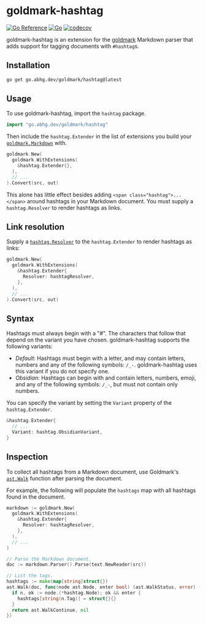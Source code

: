 # goldmark-hashtag

[![Go Reference](https://pkg.go.dev/badge/go.abhg.dev/goldmark/hashtag.svg)](https://pkg.go.dev/go.abhg.dev/goldmark/hashtag)
[![Go](https://github.com/abhinav/goldmark-hashtag/actions/workflows/go.yml/badge.svg)](https://github.com/abhinav/goldmark-hashtag/actions/workflows/go.yml)
[![codecov](https://codecov.io/gh/abhinav/goldmark-hashtag/branch/main/graph/badge.svg?token=w6jkI2SQ9u)](https://codecov.io/gh/abhinav/goldmark-hashtag)

goldmark-hashtag is an extension for the [goldmark] Markdown parser
that adds support for tagging documents with `#hashtag`s.

  [goldmark]: http://github.com/yuin/goldmark

## Installation

```bash
go get go.abhg.dev/goldmark/hashtag@latest
```

## Usage

To use goldmark-hashtag, import the `hashtag` package.

```go
import "go.abhg.dev/goldmark/hashtag"
```

Then include the `hashtag.Extender` in the list of extensions you build your
[`goldmark.Markdown`] with.

  [`goldmark.Markdown`]: https://pkg.go.dev/github.com/yuin/goldmark#Markdown

```go
goldmark.New(
  goldmark.WithExtensions(
    &hashtag.Extender{},
  ),
  // ...
).Convert(src, out)
```

This alone has little effect
besides adding `<span class="hashtag">...</span>`
around hashtags in your Markdown document.
You must supply a `hashtag.Resolver` to render hashtags as links.

## Link resolution

Supply a [`hashtag.Resolver`] to the `hashtag.Extender`
to render hashtags as links:

  [`hashtag.Resolver`]: https://pkg.go.dev/go.abhg.dev/goldmark/hashtag#Resolver

```go
goldmark.New(
  goldmark.WithExtensions(
    &hashtag.Extender{
      Resolver: hashtagResolver,
    },
  ),
  // ...
).Convert(src, out)
```

## Syntax

Hashtags must always begin with a "#".
The characters that follow that depend on the variant you have chosen.
goldmark-hashtag supports the following variants:

- *Default*: Hashtags must begin with a letter, and may contain letters,
  numbers and any of the following symbols: `/_-`.
  goldmark-hashtag uses this variant if you do not specify one.
- *Obsidian*: Hashtags can begin with and contain letters, numbers, emoji, and
  any of the following symbols: `/_-`, but must not contain only numbers.

You can specify the variant by setting the `Variant` property of the
`hashtag.Extender`.

```go
&hashtag.Extender{
  // ...
  Variant: hashtag.ObsidianVariant,
}
```

## Inspection

To collect all hashtags from a Markdown document, use Goldmark's [`ast.Walk`]
function after parsing the document.

  [`ast.Walk`]: https://pkg.go.dev/github.com/yuin/goldmark/ast#Walk

For example, the following will populate the `hashtags` map with all hashtags
found in the document.

```go
markdown := goldmark.New(
  goldmark.WithExtensions(
    &hashtag.Extender{
      Resolver: hashtagResolver,
    },
  ),
  // ...
)

// Parse the Markdown document.
doc := markdown.Parser().Parse(text.NewReader(src))

// List the tags.
hashtags := make(map[string]struct{})
ast.Walk(doc, func(node ast.Node, enter bool) (ast.WalkStatus, error) {
  if n, ok := node.(*hashtag.Node); ok && enter {
    hashtags[string(n.Tag)] = struct{}{}
  }
  return ast.WalkContinue, nil
})
```
